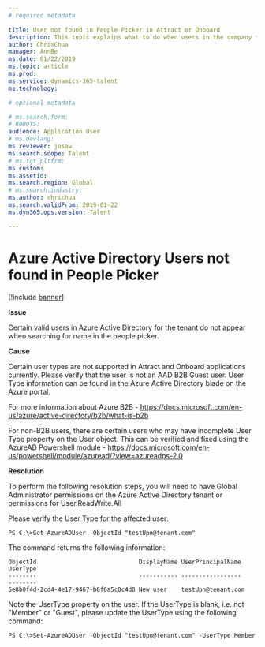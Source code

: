 ```yaml
---
# required metadata

title: User not found in People Picker in Attract or Onboard
description: This topic explains what to do when users in the company tenant aren't showing up in the People Picker in the Dynamics 365 for Talent Attract or Onboard applications.
author: ChrisChua
manager: AnnBe
ms.date: 01/22/2019
ms.topic: article
ms.prod: 
ms.service: dynamics-365-talent
ms.technology: 

# optional metadata

# ms.search.form: 
# ROBOTS: 
audience: Application User
# ms.devlang: 
ms.reviewer: josaw
ms.search.scope: Talent
# ms.tgt_pltfrm: 
ms.custom: 
ms.assetid: 
ms.search.region: Global
# ms.search.industry: 
ms.author: chrichua
ms.search.validFrom: 2019-01-22
ms.dyn365.ops.version: Talent

---
```


# Azure Active Directory Users not found in People Picker

[!include [banner](includes/banner.md)]

**Issue**

Certain valid users in Azure Active Directory for the tenant do not appear when searching for name in the people picker.

**Cause**

Certain user types are not supported in Attract and Onboard applications currently. Please verify that the user is not an AAD B2B Guest user. User Type information can be found in the Azure Active Directory blade on the Azure portal.

For more information about Azure B2B - https://docs.microsoft.com/en-us/azure/active-directory/b2b/what-is-b2b

For non-B2B users, there are certain users who may have incomplete User Type property on the User object. This can be verified and fixed using the AzureAD Powershell module - https://docs.microsoft.com/en-us/powershell/module/azuread/?view=azureadps-2.0

**Resolution**

To perform the following resolution steps, you will need to have Global Administrator permissions on the Azure Active Directory tenant or permissions for User.ReadWrite.All

Please verify the User Type for the affected user:

```
PS C:\>Get-AzureADUser -ObjectId "testUpn@tenant.com"
```
The command returns the following information:
```
ObjectId                             DisplayName UserPrincipalName      UserType
--------                             ----------- -----------------      --------
5e8b0f4d-2cd4-4e17-9467-b0f6a5c0c4d0 New user    testUpn@tenant.com     
```
Note the UserType property on the user. If the UserType is blank, i.e. not "Member" or "Guest", please update the UserType using the following command:

```
PS C:\>Set-AzureADUser -ObjectId "testUpn@tenant.com" -UserType Member
```

